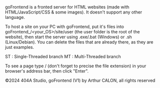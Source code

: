 goFrontend is a fronted server for HTML websites (made with HTML/JavaScript/CSS & some images).
It doesn't support any other language.

To host a site on your PC with goFrontend, put it's files into goFrontend_<branch>/<your_OS>/site/user (the user folder is the root of the website),
then start the server using .exe/.bat (Windows) or .sh (Linux/Debian). You can delete the files that are already there, as they are just examples.

ST : Single-Threaded branch
MT : Multi-Threaded branch

To see a page type <your-domain-name-or-localhost>/<path-to-page> (don't forget to precise the file extension) in your browser's address bar, then click "Enter".

©2024 404A Studio, goFrontend (V1) by Arthur CALON, all rights reserved
